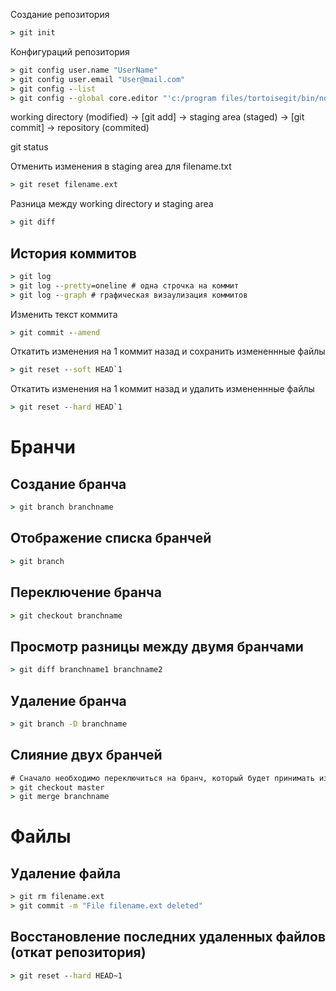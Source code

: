 Создание репозитория
```cmd
> git init
```
Конфигураций репозитория
```cmd
> git config user.name "UserName"
> git config user.email "User@mail.com"
> git config --list
> git config --global core.editor "'c:/program files/tortoisegit/bin/notepad2.exe'" # Установить Notepad2 как редактор по умолчанию
```
working directory (modified) -> [git add] -> staging area (staged) -> [git commit] -> repository (commited)

git status

Отменить изменения в staging area для filename.txt
```cmd
> git reset filename.ext
```
Разница между working directory и staging area
```cmd
> git diff
```
## История коммитов
```cmd
> git log
> git log --pretty=oneline # одна строчка на коммит
> git log --graph # графическая визаулизация коммитов
```
Изменить текст коммита
```cmd
> git commit --amend
```
Откатить изменения на 1 коммит назад и сохранить измененнные файлы
```cmd
> git reset --soft HEAD`1
```
Откатить изменения на 1 коммит назад и удалить измененнные файлы
```cmd
> git reset --hard HEAD`1
```
# Бранчи
## Создание бранча
```cmd
> git branch branchname
```
## Отображение списка бранчей
```cmd
> git branch
```
## Переключение бранча
```cmd
> git checkout branchname
```
## Просмотр разницы между двумя бранчами
```cmd
> git diff branchname1 branchname2
```
## Удаление бранча
```cmd
> git branch -D branchname
```
## Слияние двух бранчей

```cmd
# Сначало необходимо переключиться на бранч, который будет принимать изменения.
> git checkout master
> git merge branchname
```
# Файлы
## Удаление файла
```cmd
> git rm filename.ext
> git commit -m "File filename.ext deleted"
```
## Восстановление последних удаленных файлов (откат репозитория)
```cmd
> git reset --hard HEAD~1
```
